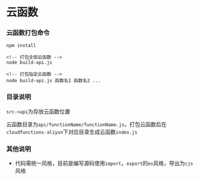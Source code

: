 # 云函数

### 云函数打包命令

```
npm install

<!-- 打包全部云函数 -->
node build-api.js

<!-- 打包指定云函数 -->
node build-api.js 函数名1 函数名2 ...
```

### 目录说明

`src->api`为存放云函数位置

云函数目录为`api/functionName/functionName.js`，打包云函数后在`cloudfunctions-aliyun`下对应目录生成云函数`index.js`

### 其他说明

- 代码需统一风格，目前是编写源码使用`import`，`export`的`es`风格，导出为`cjs`风格